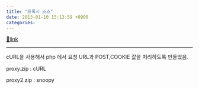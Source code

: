 ```yaml
---
title: "프록시 소스"
date: 2013-01-10 15:13:59 +0900
categories: 
---
```

[🔗link](http://www.mins01.com/mh/tech/read/814)
***


cURL을 사용해서 php 에서 요청 URL과 POST,COOKIE 값을 처리하도록 만들었음.  


proxy.zip : cURL

proxy2.zip : snoopy




